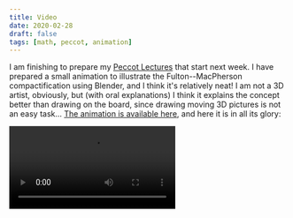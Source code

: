 ```yaml
---
title: Video
date: 2020-02-28
draft: false
tags: [math, peccot, animation]
---
```


I am finishing to prepare my [Peccot Lectures](/class/peccot) that start next week.
I have prepared a small animation to illustrate the Fulton--MacPherson compactification using Blender, and I think it's relatively neat!
I am not a 3D artist, obviously, but (with oral explanations) I think it explains the concept better than drawing on the board, since drawing moving 3D pictures is not an easy task...
[The animation is available here](animation.mp4), and here it is in all its glory:

<!--more-->

<div class="ratio ratio-16x9">
    <video controls>
        <source src="animation.mp4" type="video/mp4" />
    </video>
</div>
